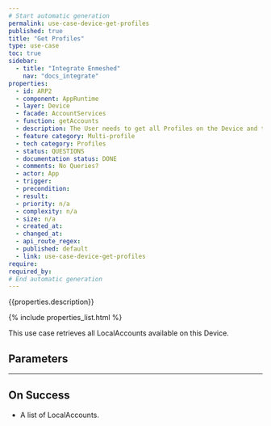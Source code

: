 ```yaml
---
# Start automatic generation
permalink: use-case-device-get-profiles
published: true
title: "Get Profiles"
type: use-case
toc: true
sidebar:
  - title: "Integrate Enmeshed"
    nav: "docs_integrate"
properties:
  - id: ARP2
  - component: AppRuntime
  - layer: Device
  - facade: AccountServices
  - function: getAccounts
  - description: The User needs to get all Profiles on the Device and their metadata.
  - feature category: Multi-profile
  - tech category: Profiles
  - status: QUESTIONS
  - documentation status: DONE
  - comments: No Queries?
  - actor: App
  - trigger:
  - precondition:
  - result:
  - priority: n/a
  - complexity: n/a
  - size: n/a
  - created_at:
  - changed_at:
  - api_route_regex:
  - published: default
  - link: use-case-device-get-profiles
require:
required_by:
# End automatic generation
---
```


{{properties.description}}

{% include properties_list.html %}

This use case retrieves all LocalAccounts available on this Device.

## Parameters

---

## On Success

- A list of LocalAccounts.
